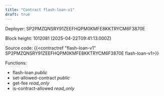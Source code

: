 ```yaml
---
title: "Contract flash-loan-v1"
draft: true
---
```

Deployer: SP2PMZQNSRY91ZEEFHQPM0KMFE8KKTRYCM6F3870E


 



Block height: 1012081 (2025-04-22T09:41:13.000Z)

Source code: {{<contractref "flash-loan-v1" SP2PMZQNSRY91ZEEFHQPM0KMFE8KKTRYCM6F3870E flash-loan-v1>}}

Functions:

* flash-loan _public_
* set-allowed-contract _public_
* get-fee _read_only_
* is-contract-allowed _read_only_
